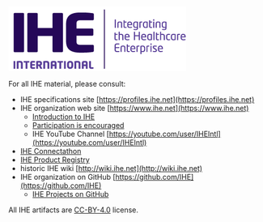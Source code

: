 ![Integrating the Healthcare Enterprise (IHE)](IHE_INTERNATIONAL.png)

For all IHE material, please consult:

- IHE specifications site [https://profiles.ihe.net](https://profiles.ihe.net)
- IHE organization web site [https://www.ihe.net](https://www.ihe.net)
  - [Introduction to IHE](https://wiki.ihe.net/index.php/Introduction_to_IHE)
  - [Participation is encouraged](https://www.ihe.net/Participate/)
  - IHE YouTube Channel [https://youtube.com/user/IHEIntl](https://youtube.com/user/IHEIntl)
- [IHE Connectathon](https://www.ihe.net/testing/)
- [IHE Product Registry](http://product-registry.ihe.net/)
- historic IHE wiki [http://wiki.ihe.net](http://wiki.ihe.net)
- IHE organization on GitHub [https://github.com/IHE](https://github.com/IHE)
  - [IHE Projects on GitHub](https://github.com/IHE/supplement-template/wiki/Active-IHE-projects-using-the-IG-builder)

All IHE artifacts are [CC-BY-4.0](https://creativecommons.org/licenses/by/4.0/) license.

